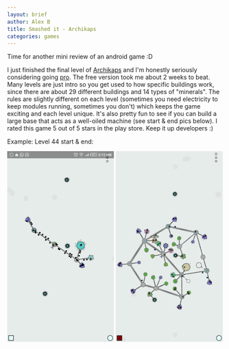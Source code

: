 ```yaml
---
layout: brief
author: Alex B
title: Smashed it - Archikaps
categories: games
---
```


Time for another mini review of an android game :D

I just finished the final level of [Archikaps](https://play.google.com/store/apps/details?id=yio.tro.achikaps) and I'm honestly seriously considering going [pro](https://play.google.com/store/apps/details?id=yio.tro.achikaps_pro). The free version took me about 2 weeks to beat. Many levels are just intro so you get used to how specific buildings work, since there are about 29 different buildings and 14 types of "minerals". The rules are slightly different on each level (sometimes you need electricity to keep modules running, sometimes you don't) which keeps the game exciting and each level unique. It's also pretty fun to see if you can build a large base that acts as a well-oiled machine (see start & end pics below). I rated this game 5 out of 5 stars in the play store. Keep it up developers :)

Example: Level 44 start & end:

<img src="/images/games/Archikaps/lvl44start.png" alt="Lvl 44 start" width="49.5%" />
<img src="/images/games/Archikaps/lvl44end.png" alt="Lvl 44 end" width="49.5%" />